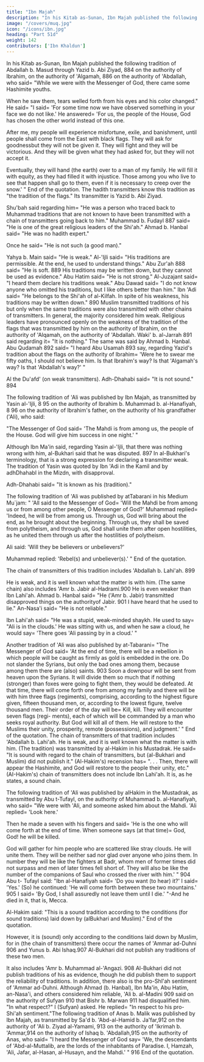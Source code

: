 ```yaml
---
title: "Ibn Majah"
description: "In his Kitab as-Sunan, Ibn Majah published the following tradition of Abdallah b. Masud"
image: "/covers/muq.jpg"
icon: "/icons/ibn.jpg"
heading: "Part 51d"
weight: 142
contributors: ['Ibn Khaldun']
---
```

 


In his Kitab as-Sunan, Ibn Majah published the following tradition of Abdallah b. Masud through Yazid b. Abi Ziyad, 884 on the authority of Ibrahim, <!-- 885 --> on the authority of 'Algamah, 886 on the authority of 'Abdallah, who said= "While we
were with the Messenger of God, there came some Hashimite youths. 

When he saw them, tears welled forth from his eyes and his color changed." He said= "I said= 'For  some time now we have observed something in your face we do not like.' He answered= 'For us, the people of the House, God has chosen the other world instead of this one. 

After me, my people will experience misfortune, exile, and banishment, until people shall come from the East with black flags. They will ask for goodnessbut they will not be given it. They will fight and they will be victorious. And they
will be given what they had asked for, but they will not accept it. 

Eventually, they will hand (the earth) over to a man of my family. He will fill it with equity, as they
had filled it with injustice. Those among you who live to see that happen shall go to
them, even if it is necessary to creep over the snow.' " End of the quotation.
The hadith transmitters know this tradition as "the tradition of the flags." Its
transmitter is Yazid b. Abi Ziyad. 

Shu'bah said regarding him= "He was a person who traced back to Muhammad traditions that are not known to have been
transmitted with a chain of transmitters going back to him." Muhammad b. Fudayl
887 said= "He is one of the great religious leaders of the Shi'ah." Ahmad b. Hanbal
said= "He was no hadith expert." 

Once he said= "He is not such (a good man)." 

Yahya b. Main said= "He is weak." Al-'Ijli said= "His traditions are permissible. At
the end, he used to understand things." Abu Zur'ah 888 said= "He is soft. 889 His
traditions may be written down, but they cannot be used as evidence." Abu Hatim
said= "He is not strong." Al-Juzajant said= "I heard them declare his traditions weak."
Abu Dawad said= "I do not know anyone who omitted his traditions, but I like others
better than him." Ibn 'Adi said= "He belongs to the Shi'ah of al-Kilfah. In spite of his
weakness, his traditions may be written down." 890 Muslim transmitted traditions of
his but only when the same traditions were also transmitted with other chains of
transmitters. In general, the majority considered him weak. Religious leaders have
pronounced openly on the weakness of the tradition of the flags that was transmitted
by him on the authority of Ibrahim, on the authority of 'Alqamah, on the authority of
'Abdallah. Waki' b. al-Jarrah 891 said regarding it= "It is nothing." The same was said
by Ahmad b. Hanbal. Abu Qudamah 892 said= "I heard Abu Usamah 893 say,
regarding Yazid's tradition about the flags on the authority of Ibrahim= 'Were he to
swear me fifty oaths, I should not believe him. Is that Ibrahim's way? Is that
'Algamah's way? Is that 'Abdallah's way?' " 

Al the Du'afd' (on weak transmitters). Adh-Dhahabi said= "It is not sound." 894

The following tradition of 'Ali was published by Ibn Majah, as transmitted by Yasin al-'Ijli, 8 95 on the authority of Ibrahim b. Muhammad b. al-Hanafiyah, 8 96 on the authority of Ibrahim's father, on the authority of his grandfather ('Ali), who said: 

"The Messenger of God said= 'The Mahdi is from among us, the people of the
House. God will give him success in one night.' "

Although Ibn Ma'in said, regarding Yasin al-'Ijli, that there was nothing wrong with him, al-Bukhari said that he was disputed. 897 In al-Bukhari's terminology, that is a strong expression for declaring a transmitter weak. The
tradition of Yasin was quoted by Ibn 'Adi in the Kamil and by adhDhahabl in the
Mizdn, with disapproval. 

Adh-Dhahabi said= "It is known as his (tradition)." <!-- 898 -->

The following tradition of 'Ali was published by atTabarani in his Medium Mu`jam:
" 'All said to the Messenger of God= 'Will the Mahdi be from among us or from
among other people, O Messenger of God?' Muhammad replied= 'Indeed, he will be
from among us. Through us, God will bring about the end, as he brought about the
beginning. Through us, they shall be saved from polytheism, and through us, God
shall unite them after open hostilities, as he united them through us after the
hostilities of polytheism.


Ali said: 'Will they be believers or unbelievers?' 

Muhammad replied: 'Rebel(s) and unbeliever(s).' " End of the quotation.

The chain of transmitters of this tradition includes 'Abdallah b. Lahi'ah. 899

He is weak, and it is well known what the matter is with him. (The same chain) also
includes 'Amr b. Jabir al-Hadrami.900 He is even weaker than Ibn Lahi'ah. Ahmad
b. Hanbal said= "He ('Amr b. Jabir) transmitted disapproved things on the authorityof Jabir. 901 I have heard that he used to lie." An-Nasa'i said= "He is not reliable."

Ibn Lahi'ah said= "He was a stupid, weak-minded shaykh. He used to say= "Ali is in
the clouds.' He was sitting with us, and when he saw a cloud, he would say= 'There
goes 'Ali passing by in a cloud.' " <!-- 902 -->

Another tradition of 'Ali was also published by at-Tabarani= "The Messenger
of God said= 'At the end of time, there will be a rebellion in which people will be
caught as firmly as gold is embedded in the ore. Do not slander the Syrians, but only
the bad ones among them, because among them there are (also) saints. 903 Soon a
downpour will be sent from heaven upon the Syrians. It will divide them so much
that if nothing (stronger) than foxes were going to fight them, they would be
defeated. At that time, there will come forth one from among my family and there
will be with him three flags (regiments), comprising, according to the highest figure
given, fifteen thousand men, or, according to the lowest figure, twelve thousand
men. Their order of the day will be= Kill, kill. They will encounter seven flags (regi-
ments), each of which will be commanded by a man who seeks royal authority. But
God will kill all of them. He will restore to the Muslims their unity, prosperity,
remote (possessions), and judgment.' " End of the quotation.
The chain of transmitters of that tradition includes 'Abdallah b. Lahi'ah. He is
weak, and it is well known what the matter is with him. (The tradition) was
transmitted by al-Hakim in his Mustadrak. He said= "It is sound with regard to the
chain of transmitters, but (al-Bukhari and Muslim) did not publish it." (Al-Hakim's)
recension has= ". . . Then, there will appear the Hashimite, and God will restore to
the people their unity, etc." (AI-Hakim's) chain of transmitters does not include Ibn
Lahi'ah. It is, as he states, a sound chain.

The following tradition of 'Ali was published by alHakim in the Mustadrak, as transmitted by Abu t-Tufayl, on the authority of Muhammad b. al-Hanafiyah, who said= "We were with 'Ali, and someone asked him about the Mahdi. 'Ali
replied= 'Look here.' 

Then he made a seven with his fingers and said= 'He is the one who will come forth at the end of time. When someone says (at that time)= God, God! he will be killed. 

God will gather for him people who are scattered like stray clouds. He will unite them. They will be neither sad nor glad over anyone who joins them. In number they will be like the fighters at Badr, whom men of former times
did not surpass and men of later times fell short of. They will also be like the
number of the companions of Saul who crossed the river with him.' " 904 Abu t-
Tufayl said: "Ibn al-Hanafiyah said= 'Do you want (to hear) it?' I said= 'Yes.' (So) he
continued: 'He will come forth between these two mountains.' 905 I said= 'By God, I
shall assuredly not leave them until I die.' "-And he died in it, that is, Mecca.

Al-Hakim said: "This is a sound tradition according to the conditions (for sound traditions) laid down by (alBukhari and Muslim)." End of the quotation.

However, it is (sound) only according to the conditions laid down by Muslim, for in (the chain of transmitters) there occur the names of 'Ammar ad-Duhni 906 and Yunus b. Abi Ishaq.907 Al-Bukhari did not publish any traditions of these
two men. 

It also includes 'Amr b. Muhammad al-'Angazi. 908 Al-Bukhari did not
publish traditions of his as evidence, though he did publish them to support the
reliability of traditions. In addition, there also is the pro-Shl'ah sentiment of 'Ammar
ad-Duhni. Although Ahmad (b. Hanbal), Ibn Ma'in, Abu Hatim, an-Nasa'i, and
others considered him reliable, 'Ali b. al-Madini 909 said on the authority of Sufyan
910 that Bishr b. Marwan 911 had disqualified him. "In what respect?" I (Sufyan)
asked. He replied= "In respect to his pro-Shi'ah sentiment."The following tradition of Anas b. Malik was published by Ibn Majah, as transmitted by Sa'd b. 'Abd-al-Hamid b. Ja'far,912 on the authority of 'Ali b. Ziyad
al-Yamami, 913 on the authority of 'Ikrimah b. 'Ammar,914 on the authority of Ishaq
b. 'Abdallah,915 on the authority of Anas, who said= "I heard the Messenger of God
say= 'We, the descendants of 'Abd-al-Muttalib, are the lords of the inhabitants of
Paradise. I, Hamzah, 'Ali, Jafar, al-Hasan, al-Husayn, and the Mahdi.' " 916 End of
the quotation.

